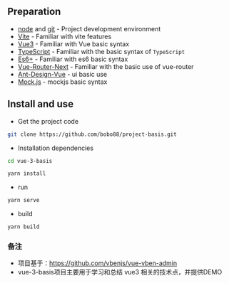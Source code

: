 ## Preparation

- [node](http://nodejs.org/) and [git](https://git-scm.com/) - Project development environment
- [Vite](https://vitejs.dev/) - Familiar with vite features
- [Vue3](https://v3.vuejs.org/) - Familiar with Vue basic syntax
- [TypeScript](https://www.typescriptlang.org/) - Familiar with the basic syntax of `TypeScript`
- [Es6+](http://es6.ruanyifeng.com/) - Familiar with es6 basic syntax
- [Vue-Router-Next](https://next.router.vuejs.org/) - Familiar with the basic use of vue-router
- [Ant-Design-Vue](https://2x.antdv.com/docs/vue/introduce-cn/) - ui basic use
- [Mock.js](https://github.com/nuysoft/Mock) - mockjs basic syntax

## Install and use

- Get the project code

```bash
git clone https://github.com/bobo88/project-basis.git
```

- Installation dependencies

```bash
cd vue-3-basis

yarn install

```

- run

```bash
yarn serve
```

- build

```bash
yarn build
```

### 备注
+ 项目基于：https://github.com/vbenjs/vue-vben-admin
+ vue-3-basis项目主要用于学习和总结 vue3 相关的技术点，并提供DEMO
